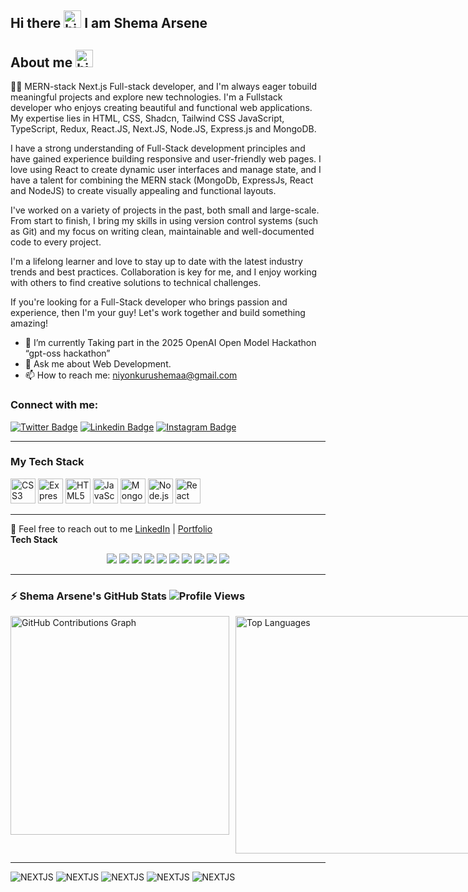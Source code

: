 ## Hi there <img src="https://user-images.githubusercontent.com/1303154/88677602-1635ba80-d120-11ea-84d8-d263ba5fc3c0.gif" width="28px" alt="hi"> **I am Shema Arsene**<br>

## About me <img src="https://user-images.githubusercontent.com/1303154/88677602-1635ba80-d120-11ea-84d8-d263ba5fc3c0.gif" width="28px" alt="hi">

👨‍💻  MERN-stack Next.js Full-stack developer, and I'm always eager tobuild meaningful projects and explore new technologies.
I'm a Fullstack developer who enjoys creating beautiful and functional web applications. My expertise lies in HTML, CSS, Shadcn, Tailwind CSS JavaScript, TypeScript, Redux, React.JS, Next.JS, Node.JS, Express.js and MongoDB.

I have a strong understanding of Full-Stack development principles and have gained experience building responsive and user-friendly web pages. I love using React to create dynamic user interfaces and manage state, and I have a talent for combining the MERN stack (MongoDb, ExpressJs, React and NodeJS) to create visually appealing and functional layouts.

I've worked on a variety of projects in the past, both small and large-scale. From start to finish, I bring my skills in using version control systems (such as Git) and my focus on writing clean, maintainable and well-documented code to every project.

I'm a lifelong learner and love to stay up to date with the latest industry trends and best practices. Collaboration is key for me, and I enjoy working with others to find creative solutions to technical challenges.

If you're looking for a Full-Stack developer who brings passion and experience, then I'm your guy! Let's work together and build something amazing!

- 🔭 I’m currently Taking part in the 2025 OpenAI Open Model Hackathon “gpt-oss hackathon”
- 💬 Ask me about Web Development.
- 📫 How to reach me: niyonkurushemaa@gmail.com
  <!-- Profile README -->

### Connect with me:
[![Twitter Badge](https://img.shields.io/badge/-@_arsene21-1ca0f1?style=flat&labelColor=ffffff&logo=x&logoColor=black&link=https://twitter.com/_arsene21)](https://twitter.com/_arsene21)
[![Linkedin Badge](https://img.shields.io/badge/-Shema%20Arsene%20Niyonkuru-blue?style=flat&logo=Linkedin&logoColor=white&link=https://www.linkedin.com/in/shema-arsene-niyonkuru/)](https://www.linkedin.com/in/shema-arsene-niyonkuru/)
[![Instagram Badge](https://img.shields.io/badge/-Instagram-E4405F?style=flat&logo=instagram&logoColor=white&link=https://instagram.com/_arsene21)](https://instagram.com/_arsene21)

---

### My Tech Stack
<p>
  <img src="https://cdn.jsdelivr.net/gh/devicons/devicon/icons/css3/css3-original.svg" alt="CSS3" width="40" height="40"/>
  <img src="https://cdn.jsdelivr.net/gh/devicons/devicon/icons/express/express-original.svg" alt="Express" width="40" height="40"/>
  <img src="https://cdn.jsdelivr.net/gh/devicons/devicon/icons/html5/html5-original.svg" alt="HTML5" width="40" height="40"/>
  <img src="https://cdn.jsdelivr.net/gh/devicons/devicon/icons/javascript/javascript-original.svg" alt="JavaScript" width="40" height="40"/>
  <img src="https://cdn.jsdelivr.net/gh/devicons/devicon/icons/mongodb/mongodb-original.svg" alt="MongoDB" width="40" height="40"/>
  <img src="https://cdn.jsdelivr.net/gh/devicons/devicon/icons/nodejs/nodejs-original.svg" alt="Node.js" width="40" height="40"/>
  <img src="https://cdn.jsdelivr.net/gh/devicons/devicon/icons/react/react-original.svg" alt="React" width="40" height="40"/>
</p>

---

💬 Feel free to reach out to me [LinkedIn]([https://www.linkedin.com/in/shema-arsene-niyonkuru/](https://www.linkedin.com/in/shema-arsene-niyonkuru/)) | [Portfolio]((https://eng-shema-arsene.netlify.app/))
<br>
**Tech Stack**
<p align="center">
  <img src="https://img.shields.io/badge/JavaScript-F7DF1E?style=for-the-badge&logo=javascript&logoColor=black" />
  <img src="https://img.shields.io/badge/TypeScript-007ACC?style=for-the-badge&logo=typescript&logoColor=white" />
  <img src="https://img.shields.io/badge/Redux-764ABC?style=for-the-badge&logo=redux&logoColor=white" />
  <img src="https://img.shields.io/badge/NextJS-000000?style=for-the-badge&logo=nextjs&logoColor=white" />
  <img src="https://img.shields.io/badge/React-61DAFB?style=for-the-badge&logo=react&logoColor=black" />
  <img src="https://img.shields.io/badge/Tailwind_CSS-38B2AC?style=for-the-badge&logo=tailwind-css&logoColor=white" />
  <img src="https://img.shields.io/badge/Bootstrap-7952B3?style=for-the-badge&logo=bootstrap&logoColor=white" />
  <img src="https://img.shields.io/badge/Git-F05032?style=for-the-badge&logo=git&logoColor=white" />
  <img src="https://img.shields.io/badge/Node.js-339933?style=for-the-badge&logo=nodedotjs&logoColor=white" />
  <img src="https://img.shields.io/badge/Express.js-000000?style=for-the-badge&logo=express&logoColor=white" />
</p>

---
  
### ⚡ Shema Arsene's GitHub Stats ![Profile Views](https://komarev.com/ghpvc/?username=Shema-arsene&color=blue&style=flat-square)
<div style="display: flex; gap: 10px;">
  <img src="https://github-readme-stats.vercel.app/api?username=Shema-arsene&show_icons=true&count_private=true&include_all_commits=true&theme=radical" style="width: 350px;" alt="GitHub Contributions Graph">
  <img src="https://github-readme-stats.vercel.app/api/top-langs/?username=Shema-arsene&layout=compact&theme=radical&card_width=445" style="width: 380px;" alt="Top Languages">
</div>

---

![NEXTJS](https://img.shields.io/badge/JavaScript-80%25-blue?style=for-the-badge)
![NEXTJS](https://img.shields.io/badge/ReactJS-80%25-blue?style=for-the-badge)
![NEXTJS](https://img.shields.io/badge/NEXTJS-80%25-blue?style=for-the-badge)
![NEXTJS](https://img.shields.io/badge/NodeJS-80%25-blue?style=for-the-badge)
![NEXTJS](https://img.shields.io/badge/ExpressJS-80%25-blue?style=for-the-badge)


